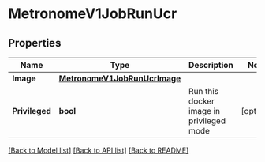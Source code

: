 # MetronomeV1JobRunUcr

## Properties

Name | Type | Description | Notes
------------ | ------------- | ------------- | -------------
**Image** | [**MetronomeV1JobRunUcrImage**](MetronomeV1Job_run_ucr_image.md) |  | 
**Privileged** | **bool** | Run this docker image in privileged mode | [optional] 

[[Back to Model list]](../README.md#documentation-for-models) [[Back to API list]](../README.md#documentation-for-api-endpoints) [[Back to README]](../README.md)


